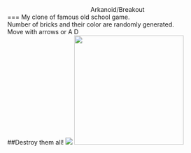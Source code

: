  <center>Arkanoid/Breakout</center>
 ===
 My clone of famous old school game.<br>
 Number of bricks and their color are randomly generated.<br>
 Move with arrows or A D<br>
 ##Destroy them all!
<img src="https://user-images.githubusercontent.com/23034890/34447457-15d2aad8-ecf5-11e7-8f35-ff5b752a6acd.gif" />
<img src="https://user-images.githubusercontent.com/23034890/34447470-34dcf5b4-ecf5-11e7-819c-a2facb0c61ae.png" width="250" height="250"/>
